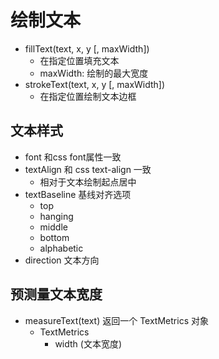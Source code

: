 # 绘制文本

- fillText(text, x, y [, maxWidth])
  - 在指定位置填充文本
  - maxWidth: 绘制的最大宽度
- strokeText(text, x, y [, maxWidth])
  - 在指定位置绘制文本边框


## 文本样式

+ font 和css font属性一致
+ textAlign 和 css text-align 一致
  + 相对于文本绘制起点居中
+ textBaseline 基线对齐选项
  + top
  + hanging
  + middle
  + bottom
  + alphabetic
+ direction 文本方向
  
## 预测量文本宽度

+ measureText(text) 返回一个 TextMetrics 对象
  + TextMetrics
    + width (文本宽度)

